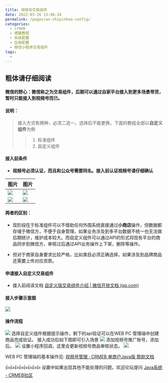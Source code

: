 ```yaml
---
title: 视频号交易组件
date: 2022-03-26 13:46:34
permalink: /pages/wx-shipinhao-config/
categories:
  - crmeb
  - 搭建教程
  - 系统配置
  - 应用配置
  - 微信小程序交易组件
tags:
  - 
---
```

## **粗体请仔细阅读**

#### **微信的野心：微信称之为交易组件，后期可以通过自家平台接入到更多场景带货，暂时只能接入到视频号而已。**

#### 说明：

>接入方式有两种，必须二选一。选择后不能更换，下面的教程全部以**自定义组件**为例
>
>>1.  标准组件
>>2.  自定义组件

#### **接入前条件**

* **视频号必须认证，而且和公众号需要同名。接入前认证视频号请仔细确认**

| 图片                                                         | 图片                                                         |
| ------------------------------------------------------------ | ------------------------------------------------------------ |
| ![](https://cdn.jsdelivr.net/gh/xbdazz/mypic/img/202112221613809.png) | ![](https://cdn.jsdelivr.net/gh/xbdazz/mypic/img/202112221613810.png) |
| ![](https://cdn.jsdelivr.net/gh/xbdazz/mypic/img/202112221613811.png) | ![](https://cdn.jsdelivr.net/gh/xbdazz/mypic/img/202112221613813.png) |


#### **两者的区别：**

* 现阶段在于标准组件可以不借助任何外围系统直接通过**小商店**操作，但数据都存储于微信方，不便于自身管理，如果业务涉及到多平台数据不统一也无法做后期统计，维护成本较大。而自定义组件可以通过API的形式将现有平台的商品同步到微信方，审核过后通过API业务操作上下架，删除等操作。

* 但对于商家自身要求比较严格，比如类目必须正确选择，如果涉及到品牌商品还需要上传对应资质。

#### **申请接入自定义交易组件**

* 接入前阅读文档  [自定义版交易组件介绍 | 微信开放文档 (qq.com)](https://developers.weixin.qq.com/miniprogram/dev/framework/ministore/minishopopencomponent2/Introduction2.html)

#### **接入步骤示意图**

![](https://cdn.jsdelivr.net/gh/xbdazz/mypic/img/202112221613814.png)

#### **操作流程**

![](https://cdn.jsdelivr.net/gh/xbdazz/mypic/img/202112221613815.png)
选择自定义组件根据提示操作，剩下的api验证可以在WEB PC 管理端中创建商品完成验证。
接入成功后如下图即可引入场景
![](https://cdn.jsdelivr.net/gh/xbdazz/mypic/img/202112221613816.png)
添加视频号推广账号，添加后。
![](https://cdn.jsdelivr.net/gh/xbdazz/mypic/img/202112221613817.png)
设置小程序回调，这里会更新视频号商品审核状态。
![](https://cdn.jsdelivr.net/gh/xbdazz/mypic/img/202112221613818.png)

WEB PC 管理端的基本操作见: [视频号管理 · CRMEB 单商户Java版 帮助文档](https://help.crmeb.net/crmeb_java/2288701)

👍👍👍👍👍👍👍👍 设置中如果出现其他不能处理的问题，欢迎论坛提问 [Java系统 - CRMEB社区](https://q.crmeb.com/?categoryId=122&sequence=0)